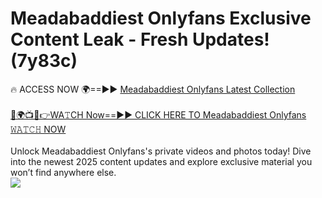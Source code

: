 # Meadabaddiest Onlyfans Exclusive Content Leak - Fresh Updates! (7y83c)

🔥 ACCESS NOW 🌍==►► <a href="https://tinyurl.com/kvy9nzfs" rel="nofollow">Meadabaddiest Onlyfans Latest Collection</a>
<br><br>
[🔴🌍📺📱👉WA𝚃CH Now==►► CLICK HERE TO Meadabaddiest Onlyfans 𝚆𝙰𝚃𝙲𝙷 NOW](https://tinyurl.com/kvy9nzfs)
<br><br>
Unlock Meadabaddiest Onlyfans's private videos and photos today! Dive into the newest 2025 content updates and explore exclusive material you won’t find anywhere else.
<br>
<a href="https://tinyurl.com/kvy9nzfs" rel="nofollow" data-target="animated-image.originalLink"><img src="https://camo.githubusercontent.com/8a4f000d20f83aca3bf7ec5f350d767afa0574a8a352519fd8cfa583a6f93a33/68747470733a2f2f692e696d6775722e636f6d2f644a486b345a712e676966" data-canonical-src="https://i.imgur.com/dJHk4Zq.gif" style="max-width: 100%; display: inline-block;" data-target="animated-image.originalImage"></a>
<br>
